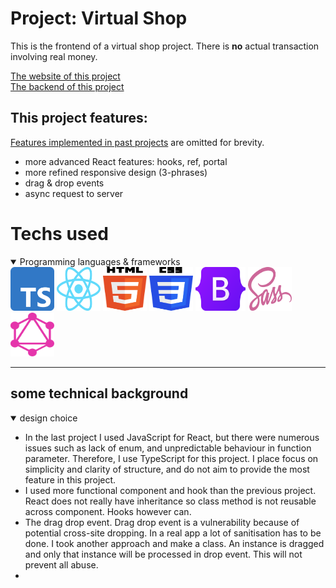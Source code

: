 # Project: Virtual Shop
This is the frontend of a virtual shop project. There is <b>no</b> actual transaction involving real money.

[The website of this project]()<br>
[The backend of this project]()

## This project features:
[Features implemented in past projects]() are omitted for brevity.
<ul>
    <li>more advanced React features: hooks, ref, portal</li>
    <li>more refined responsive design (3-phrases)</li>
    <li>drag & drop events</li>
    <li>async request to server</li>
</ul>


# Techs used
<details open>
    <summary>Programming languages & frameworks</summary>

<img src="./public/logos/Typescript_logo.svg" alt="TypeScript" width="70" height="70">
<img src="./public/logos/React_logo.svg" alt="React" width="70" height="70">
<img src="./public/logos/HTML_logo.svg" alt="HTML" width="70" height="70">
<img src="./public/logos/CSS_logo.svg" alt="CSS" width="70" height="70">
<img src="./public/logos/Bootstrap_logo.svg" alt="Bootstrap" width="80" height="70">
<img src="./public/logos/Sass_logo.svg" alt="Sass" width="70" height="70">
<img src="./public/logos/GraphQL_logo.svg" alt="GraphQL" width="70" height="70">
</details>

<hr>

## some technical background
<details open>
<summary>design choice</summary>


<ul>
<li>
    In the last project I used JavaScript for React, but there were numerous issues such as lack of 
    enum, and unpredictable behaviour in function parameter. Therefore, I use TypeScript for this project.
    I place focus on simplicity and clarity of structure, and do not aim to provide the most feature in this project.
</li>
<li>
    I used more functional component and hook than the previous project. React does not really have inheritance so class method
    is not reusable across component. Hooks however can.
</li>
<li>
    The drag drop event. Drag drop event is a vulnerability because of potential cross-site dropping. In a real app a lot of sanitisation has to be done. I took another approach and 
    make a class. An instance is dragged and only that instance will be processed in drop event. This will not prevent all abuse.
</li>
<li>
</li>
</ul>
</details>



